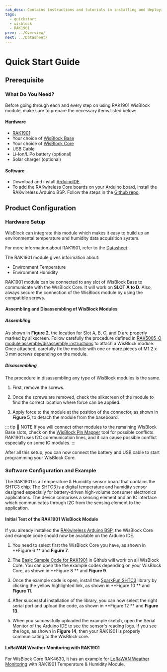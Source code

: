 ```yaml
---
rak_desc: Contains instructions and tutorials in installing and deploying your RAK1901. Instructions are written in a detailed and step-by-step manner for an easier experience in setting up your device. Aside from the hardware configuration, it also contains a software setup that includes detailed example codes that will help you get started.
tags:
  - quickstart
  - wisblock
  - RAK1901
prev: ../Overview/ 
next: ../Datasheet/ 
---
```


# Quick Start Guide

<!--
## Introduction

This guide introduces the WisBlock Sensor RAK1901 Temp & Humidity board and how to program with it.

The information obtained from the SHTC3 sensor will then be printed over the USB debug port of the WisBlock Base board.

-->

## Prerequisite

### What Do You Need?

Before going through each and every step on using RAK1901 WisBlock module, make sure to prepare the necessary items listed below:

#### Hardware

- [RAK1901](https://store.rakwireless.com/collections/wisblock-sensor/products/rak1901-shtc3-temperature-humidity-sensor)
- Your choice of [WisBlock Base](https://store.rakwireless.com/collections/wisblock-base) 
- Your choice of [WisBlock Core](https://store.rakwireless.com/collections/wisblock-core)
- USB Cable
- Li-Ion/LiPo battery (optional)
- Solar charger (optional)

#### Software

- Download and install [ArduinoIDE](https://www.arduino.cc/en/Main/Software).
- To add the RAKwireless Core boards on your Arduino board, install the RAKwireless Arduino BSP. Follow the steps in the [Github repo](https://github.com/RAKWireless/RAKwireless-Arduino-BSP-Index).

## Product Configuration

### Hardware Setup

WisBlock can integrate this module which makes it easy to build up an environmental temperature and humidity data acquisition system. 

For more information about RAK1901, refer to the [Datasheet](../Datasheet/).

The RAK1901 module gives information about:

- Environment Temperature
- Environment Humidity

RAK1901 module can be connected to any slot of WisBlock Base to communicate with the WisBlock Core. It will work on **SLOT A to D**. Also, always secure the connection of the WisBlock module by using the compatible screws.

<rk-img
  src="/assets/images/wisblock/rak1901/quickstart/rak1901_assembly.png"
  width="70%"
  caption="RAK1901 connection to WisBlock Base"
/>

#### Assembling and Disassembling of WisBlock Modules

##### Assembling

As shown in **Figure 2**, the location for Slot A, B, C, and D are properly marked by silkscreen. Follow carefully the procedure defined in [RAK5005-O module assembly/disassembly instructions](https://docs.rakwireless.com/Knowledge-Hub/Learn/RAK5005-O-Baseboard-Installation-Guide/) to attach a WisBlock module. Once attached, carefully fix the module with one or more pieces of M1.2 x 3&nbsp;mm screws depending on the module.

<rk-img
  src="/assets/images/wisblock/rak1901/quickstart/wisblock-sensor-silkscreen.png"
  width="70%"
  caption="RAK1901 connection to WisBlock Base"
/>

##### Disassembling

The procedure in disassembling any type of WisBlock modules is the same. 

1. First, remove the screws.  

<rk-img
  src="/assets/images/wisblock/rak1901/quickstart/removing-screws.png"
  width="70%"
  caption="Removing screws from the WisBlock module"
/>

2. Once the screws are removed, check the silkscreen of the module to find the correct location where force can be applied.

<rk-img
  src="/assets/images/wisblock/rak1901/quickstart/detaching-silkscreen.png"
  width="70%"
  caption="Detaching silkscreen on the WisBlock module"
/>

3. Apply force to the module at the position of the connector, as shown in **Figure 5**, to detach the module from the baseboard.

<rk-img
  src="/assets/images/wisblock/rak1901/quickstart/detaching-module.png"
  width="70%"
  caption="Applying even forces on the proper location of a WisBlock module"
/>

::: tip 📝 NOTE
If you will connect other modules to the remaining WisBlock Base slots, check on the [WisBlock Pin Mapper](https://docs.rakwireless.com/Knowledge-Hub/Pin-Mapper/) tool for possible conflicts. RAK1901 uses I2C communication lines, and it can cause possible conflict especially on some IO modules. 
:::


After all this setup, you can now connect the battery and USB cable to start programming your WisBlock Core.

### Software Configuration and Example

The RAK1901 is a Temperature & Humidity sensor board that contains the SHTC3 chip. The SHTC3 is a digital temperature and humidity sensor designed especially for battery-driven high-volume consumer electronics applications. The device comprises a sensing element and an IC interface which communicates through I2C from the sensing element to the application.

#### Initial Test of the RAK1901 WisBlock Module

If you already installed the [RAKwireless Arduino BSP](https://github.com/RAKWireless/RAKwireless-Arduino-BSP-Index), the WisBlock Core and example code should now be available on the Arduino IDE.

1. You need to select first the WisBlock Core you have, as shown in **Figure 6 ** and **Figure 7**.

<rk-img
  src="/assets/images/wisblock/rak1901/quickstart/rak4631_board.png"
  width="100%"
  caption="Selecting RAK4631 as WisBlock Core"
/>

<rk-img
  src="/assets/images/wisblock/rak1901/quickstart/rak11200_board.png"
  width="100%"
  caption="Selecting RAK11200 as WisBlock Core"
/>

2. The [Basic Sample Code for RAK1901](https://github.com/RAKWireless/WisBlock/tree/master/examples/common/sensors/RAK1901_Temperature_Humidity_SHTC3) in Github will work on all WisBlock Core. You can open the the example codes depending on your WisBlock Core, as shown in **Figure 8 ** and **Figure 9**. 

<rk-img
  src="/assets/images/wisblock/rak1901/quickstart/rak4631_temphumid.png"
  width="100%"
  caption="Opening RAK1901 example code for RAK4631 WisBlock Core"
/>

<rk-img
  src="/assets/images/wisblock/rak1901/quickstart/rak11200_temphumid.png"
  width="100%"
  caption="Opening RAK1901 example code for RAK11200 WisBlock Core"
/>

3. Once the example code is open, install the [SparkFun SHTC3](https://github.com/sparkfun/SparkFun_SHTC3_Arduino_Library) library by clicking the yellow highlighted link, as shown in **Figure 10 ** and **Figure 11**.

<rk-img
  src="/assets/images/wisblock/rak1901/quickstart/sparkfun_lib.png"
  width="100%"
  caption="Opening RAK1901 library"
/>

<rk-img
  src="/assets/images/wisblock/rak1901/quickstart/sparkfun_done.png"
  width="100%"
  caption="Installing the RAK1901 library"
/>

4. After successful installation of the library, you can now select the right serial port and upload the code, as shown in **Figure 12 ** and **Figure 13**.

<rk-img
  src="/assets/images/wisblock/rak1901/quickstart/select_port.png"
  width="100%"
  caption="Selecting the correct Serial Port"
/>

<rk-img
  src="/assets/images/wisblock/rak1901/quickstart/upload.png"
  width="100%"
  caption="Uploading the RAK1901 example code"
/>

5. When you successfully uploaded the example sketch, open the Serial Monitor of the Arduino IDE to see the sensor's reading logs. If you see the logs, as shown in **Figure 14**, then your RAK1901 is properly communicating to the WisBlock core.

<rk-img
  src="/assets/images/wisblock/rak1901/quickstart/temphumid_logs.png"
  width="80%"
  caption="RAK1901 temperature and humidity data logs"
/>


#### LoRaWAN Weather Monitoring with RAK1901

For WisBlock Core RAK4630, it has an example for [LoRaWAN Weather Monitoring](https://github.com/RAKWireless/WisBlock/tree/master/examples/RAK4630/solutions/Weather_Monitoring) with RAK1901 Temperature & Humidity Module. 
   
<rk-img
  src="/assets/images/wisblock/rak1901/quickstart/lorawan_weather.png"
  width="100%"
  caption="LoRaWAN Weather Monitoring example"
/>

